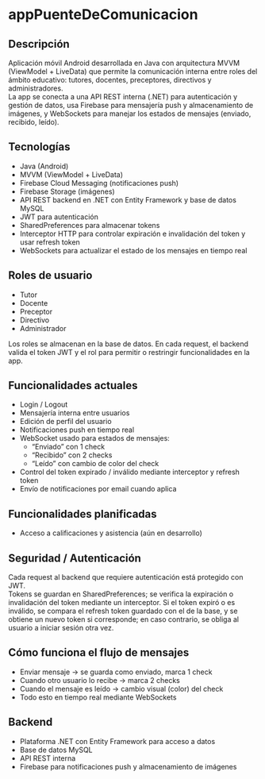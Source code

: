 # appPuenteDeComunicacion

## Descripción

Aplicación móvil Android desarrollada en Java con arquitectura MVVM (ViewModel + LiveData) que permite la comunicación interna entre roles del ámbito educativo: tutores, docentes, preceptores, directivos y administradores.  
La app se conecta a una API REST interna (.NET) para autenticación y gestión de datos, usa Firebase para mensajería push y almacenamiento de imágenes, y WebSockets para manejar los estados de mensajes (enviado, recibido, leído).

## Tecnologías

- Java (Android)  
- MVVM (ViewModel + LiveData)  
- Firebase Cloud Messaging (notificaciones push)  
- Firebase Storage (imágenes)  
- API REST backend en .NET con Entity Framework y base de datos MySQL  
- JWT para autenticación  
- SharedPreferences para almacenar tokens  
- Interceptor HTTP para controlar expiración e invalidación del token y usar refresh token  
- WebSockets para actualizar el estado de los mensajes en tiempo real  

## Roles de usuario

- Tutor  
- Docente  
- Preceptor  
- Directivo  
- Administrador  

Los roles se almacenan en la base de datos. En cada request, el backend valida el token JWT y el rol para permitir o restringir funcionalidades en la app.

## Funcionalidades actuales

- Login / Logout  
- Mensajería interna entre usuarios  
- Edición de perfil del usuario  
- Notificaciones push en tiempo real  
- WebSocket usado para estados de mensajes:  
  - “Enviado” con 1 check  
  - “Recibido” con 2 checks  
  - “Leído” con cambio de color del check  
- Control del token expirado / inválido mediante interceptor y refresh token  
- Envío de notificaciones por email cuando aplica  

## Funcionalidades planificadas

- Acceso a calificaciones y asistencia (aún en desarrollo)  

## Seguridad / Autenticación

Cada request al backend que requiere autenticación está protegido con JWT.  
Tokens se guardan en SharedPreferences; se verifica la expiración o invalidación del token mediante un interceptor. Si el token expiró o es inválido, se compara el refresh token guardado con el de la base, y se obtiene un nuevo token si corresponde; en caso contrario, se obliga al usuario a iniciar sesión otra vez.

## Cómo funciona el flujo de mensajes

- Enviar mensaje → se guarda como enviado, marca 1 check  
- Cuando otro usuario lo recibe → marca 2 checks  
- Cuando el mensaje es leído → cambio visual (color) del check  
- Todo esto en tiempo real mediante WebSockets  

## Backend

- Plataforma .NET con Entity Framework para acceso a datos  
- Base de datos MySQL  
- API REST interna 
- Firebase para notificaciones push y almacenamiento de imágenes  




 
